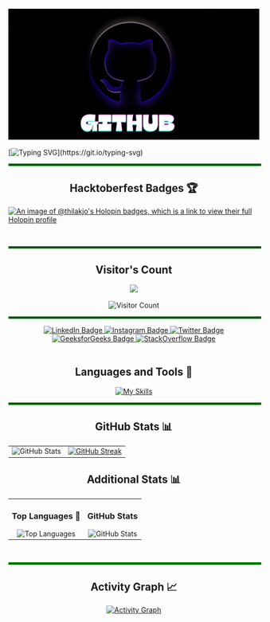 ![GIF Description](https://raw.githubusercontent.com/thilakjo/thilakjo/refs/heads/main/Github.gif)

[![Typing SVG](https://readme-typing-svg.demolab.com?font=Fira+Code&size=30&pause=1000&color=00FF00&center=true&vCenter=true&width=900&lines=Hey+there!+I'm+Thilak,+I+am+ok!)](https://git.io/typing-svg)

<hr style="border: 2px solid green; width: 100%;">

<h2 align="center"> Hacktoberfest Badges 🏆</h2>

[![An image of @thilakjo's Holopin badges, which is a link to view their full Holopin profile](https://holopin.me/thilakjo)](https://holopin.io/@thilakjo)
  
<br>

<hr style="border: 2px solid green; width: 100%;">


<div align="center">
  
<h2>Visitor's Count</h2>

![](https://komarev.com/ghpvc/?username=thilakjo&color=ff69b4)

![Visitor Count](https://profile-counter.glitch.me/{thilakjo}/count.svg) 

</div>

<hr style="border: 2px solid green; width: 100%;">


<div id="header" align="center">
<div id="badges">
  <a href="https://www.linkedin.com/in/thilakjo/">
    <img src="https://img.shields.io/badge/-LinkedIn-0077B5?style=for-the-badge&logo=linkedin&logoColor=white" alt="LinkedIn Badge"/>
  </a>
  <a href="https://www.instagram.com/thilakjo">
    <img src="https://img.shields.io/badge/-Instagram-E1306C?style=for-the-badge&logo=instagram&logoColor=white" alt="Instagram Badge"/>
  </a>
  <a href="https://twitter.com/thilakjo">
    <img src="https://img.shields.io/badge/-Twitter-1DA1F2?style=for-the-badge&logo=twitter&logoColor=white" alt="Twitter Badge"/>
  </a>
  <a href="https://www.geeksforgeeks.org/user/thilakjo/">
    <img src="https://img.shields.io/badge/-GeeksforGeeks-5A30C1?style=for-the-badge&logo=geeksforgeeks&logoColor=white" alt="GeeksforGeeks Badge"/>
  </a>
  <a href="https://stackoverflow.com/users/20220388/thilak">
    <img src="https://img.shields.io/badge/-StackOverflow-FE7A16?style=for-the-badge&logo=stackoverflow&logoColor=white" alt="StackOverflow Badge"/>
  </a>
</div>
</div>
<br>

 <div align="center"> 
  <h2>Languages and Tools 🧰</h2>
   
 [![My Skills](https://skillicons.dev/icons?i=py,java,js,html,css,react,bootstrap,figma,vscode,github,&theme=dark&perline=10)](https://skillicons.dev)

</div>

<hr style="border: 2px solid green; width: 100%;">


<div align="center">

<h2 align="center">GitHub Stats 📊</h2>

<table>
  <tr>
    <td align="center">
      <img src="https://github-readme-stats.vercel.app/api?username=thilakjo&show_icons=true&theme=chartreuse-dark" alt="GitHub Stats" />
    </td>
    <td align="center">
      <a href="https://git.io/streak-stats">
        <img src="https://streak-stats.demolab.com/?user=thilakjo&theme=chartreuse-dark" alt="GitHub Streak" />
      </a>
    </td>
  </tr>
</table>

<h2 align="center">Additional Stats 📊</h2>

<table>
  <tr>
    <td align="center">
      <h3>Top Languages 🍩</h3>
      <img src="https://github-readme-stats.vercel.app/api/top-langs/?username=thilakjo&layout=compact&theme=chartreuse-dark" alt="Top Languages" />
    </td>
    <td align="center">
      <h3>GitHub Stats</h3>
      <img src="https://github-readme-stats.vercel.app/api?username=thilakjo&show=reviews,discussions_started,discussions_answered,prs_merged,prs_merged_percentage&show_icons=true&theme=chartreuse-dark" alt="GitHub Stats" />
    </td>
  </tr>
</table>

<br>
<hr style="border: 2px solid green; width: 100%;">

<div align="center">
  <h2>Activity Graph 📈</h2>
  <a href="https://github.com/thilakjo/github-readme-activity-graph">
    <img src="https://github-readme-activity-graph.vercel.app/graph?username=thilakjo&theme=chartreuse-dark" alt="Activity Graph" />
  </a>
</div>
